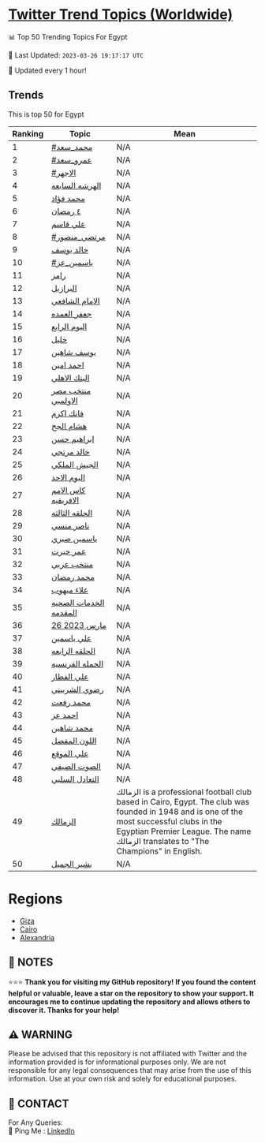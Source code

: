 [Twitter Trend Topics (Worldwide)](https://github.com/ErcinDedeoglu/Twitter-Trend-Topics)
==========


📊 Top 50 Trending Topics For Egypt

📆 Last Updated: `2023-03-26 19:17:17 UTC`

🔧 Updated every 1 hour!


## Trends

This is top 50 for Egypt

| Ranking | Topic | Mean |
| ------- | ------------ | ------------ |
| 1 | [#محمد_سعد](http://twitter.com/search?q=%23%d9%85%d8%ad%d9%85%d8%af_%d8%b3%d8%b9%d8%af) | N/A |
| 2 | [#عمرو_سعد](http://twitter.com/search?q=%23%d8%b9%d9%85%d8%b1%d9%88_%d8%b3%d8%b9%d8%af) | N/A |
| 3 | [#الاجهر](http://twitter.com/search?q=%23%d8%a7%d9%84%d8%a7%d8%ac%d9%87%d8%b1) | N/A |
| 4 | [الهرشه السابعه](http://twitter.com/search?q=%d8%a7%d9%84%d9%87%d8%b1%d8%b4%d9%87+%d8%a7%d9%84%d8%b3%d8%a7%d8%a8%d8%b9%d9%87) | N/A |
| 5 | [محمد فؤاد](http://twitter.com/search?q=%d9%85%d8%ad%d9%85%d8%af+%d9%81%d8%a4%d8%a7%d8%af) | N/A |
| 6 | [٤ رمضان](http://twitter.com/search?q=%d9%a4+%d8%b1%d9%85%d8%b6%d8%a7%d9%86) | N/A |
| 7 | [علي قاسم](http://twitter.com/search?q=%d8%b9%d9%84%d9%8a+%d9%82%d8%a7%d8%b3%d9%85) | N/A |
| 8 | [#مرتضي_منصور](http://twitter.com/search?q=%23%d9%85%d8%b1%d8%aa%d8%b6%d9%8a_%d9%85%d9%86%d8%b5%d9%88%d8%b1) | N/A |
| 9 | [خالد يوسف](http://twitter.com/search?q=%d8%ae%d8%a7%d9%84%d8%af+%d9%8a%d9%88%d8%b3%d9%81) | N/A |
| 10 | [#ياسمين_عز](http://twitter.com/search?q=%23%d9%8a%d8%a7%d8%b3%d9%85%d9%8a%d9%86_%d8%b9%d8%b2) | N/A |
| 11 | [رامز](http://twitter.com/search?q=%d8%b1%d8%a7%d9%85%d8%b2) | N/A |
| 12 | [البرازيل](http://twitter.com/search?q=%d8%a7%d9%84%d8%a8%d8%b1%d8%a7%d8%b2%d9%8a%d9%84) | N/A |
| 13 | [الامام الشافعي](http://twitter.com/search?q=%d8%a7%d9%84%d8%a7%d9%85%d8%a7%d9%85+%d8%a7%d9%84%d8%b4%d8%a7%d9%81%d8%b9%d9%8a) | N/A |
| 14 | [جعفر العمده](http://twitter.com/search?q=%d8%ac%d8%b9%d9%81%d8%b1+%d8%a7%d9%84%d8%b9%d9%85%d8%af%d9%87) | N/A |
| 15 | [اليوم الرابع](http://twitter.com/search?q=%d8%a7%d9%84%d9%8a%d9%88%d9%85+%d8%a7%d9%84%d8%b1%d8%a7%d8%a8%d8%b9) | N/A |
| 16 | [خليل](http://twitter.com/search?q=%d8%ae%d9%84%d9%8a%d9%84) | N/A |
| 17 | [يوسف شاهين](http://twitter.com/search?q=%d9%8a%d9%88%d8%b3%d9%81+%d8%b4%d8%a7%d9%87%d9%8a%d9%86) | N/A |
| 18 | [احمد امين](http://twitter.com/search?q=%d8%a7%d8%ad%d9%85%d8%af+%d8%a7%d9%85%d9%8a%d9%86) | N/A |
| 19 | [البنك الاهلي](http://twitter.com/search?q=%d8%a7%d9%84%d8%a8%d9%86%d9%83+%d8%a7%d9%84%d8%a7%d9%87%d9%84%d9%8a) | N/A |
| 20 | [منتخب مصر الاولمبي](http://twitter.com/search?q=%d9%85%d9%86%d8%aa%d8%ae%d8%a8+%d9%85%d8%b5%d8%b1+%d8%a7%d9%84%d8%a7%d9%88%d9%84%d9%85%d8%a8%d9%8a) | N/A |
| 21 | [فانك اكرم](http://twitter.com/search?q=%d9%81%d8%a7%d9%86%d9%83+%d8%a7%d9%83%d8%b1%d9%85) | N/A |
| 22 | [هشام الجخ](http://twitter.com/search?q=%d9%87%d8%b4%d8%a7%d9%85+%d8%a7%d9%84%d8%ac%d8%ae) | N/A |
| 23 | [ابراهيم حسن](http://twitter.com/search?q=%d8%a7%d8%a8%d8%b1%d8%a7%d9%87%d9%8a%d9%85+%d8%ad%d8%b3%d9%86) | N/A |
| 24 | [خالد مرتجي](http://twitter.com/search?q=%d8%ae%d8%a7%d9%84%d8%af+%d9%85%d8%b1%d8%aa%d8%ac%d9%8a) | N/A |
| 25 | [الجيش الملكي](http://twitter.com/search?q=%d8%a7%d9%84%d8%ac%d9%8a%d8%b4+%d8%a7%d9%84%d9%85%d9%84%d9%83%d9%8a) | N/A |
| 26 | [اليوم الاحد](http://twitter.com/search?q=%d8%a7%d9%84%d9%8a%d9%88%d9%85+%d8%a7%d9%84%d8%a7%d8%ad%d8%af) | N/A |
| 27 | [كاس الامم الافريقيه](http://twitter.com/search?q=%d9%83%d8%a7%d8%b3+%d8%a7%d9%84%d8%a7%d9%85%d9%85+%d8%a7%d9%84%d8%a7%d9%81%d8%b1%d9%8a%d9%82%d9%8a%d9%87) | N/A |
| 28 | [الحلقه الثالثه](http://twitter.com/search?q=%d8%a7%d9%84%d8%ad%d9%84%d9%82%d9%87+%d8%a7%d9%84%d8%ab%d8%a7%d9%84%d8%ab%d9%87) | N/A |
| 29 | [ناصر منسي](http://twitter.com/search?q=%d9%86%d8%a7%d8%b5%d8%b1+%d9%85%d9%86%d8%b3%d9%8a) | N/A |
| 30 | [ياسمين صبري](http://twitter.com/search?q=%d9%8a%d8%a7%d8%b3%d9%85%d9%8a%d9%86+%d8%b5%d8%a8%d8%b1%d9%8a) | N/A |
| 31 | [عمر خيرت](http://twitter.com/search?q=%d8%b9%d9%85%d8%b1+%d8%ae%d9%8a%d8%b1%d8%aa) | N/A |
| 32 | [منتخب عربي](http://twitter.com/search?q=%d9%85%d9%86%d8%aa%d8%ae%d8%a8+%d8%b9%d8%b1%d8%a8%d9%8a) | N/A |
| 33 | [محمد رمضان](http://twitter.com/search?q=%d9%85%d8%ad%d9%85%d8%af+%d8%b1%d9%85%d8%b6%d8%a7%d9%86) | N/A |
| 34 | [علاء ميهوب](http://twitter.com/search?q=%d8%b9%d9%84%d8%a7%d8%a1+%d9%85%d9%8a%d9%87%d9%88%d8%a8) | N/A |
| 35 | [الخدمات الصحيه المقدمه](http://twitter.com/search?q=%d8%a7%d9%84%d8%ae%d8%af%d9%85%d8%a7%d8%aa+%d8%a7%d9%84%d8%b5%d8%ad%d9%8a%d9%87+%d8%a7%d9%84%d9%85%d9%82%d8%af%d9%85%d9%87) | N/A |
| 36 | [26 مارس 2023](http://twitter.com/search?q=26+%d9%85%d8%a7%d8%b1%d8%b3+2023) | N/A |
| 37 | [علي ياسمين](http://twitter.com/search?q=%d8%b9%d9%84%d9%8a+%d9%8a%d8%a7%d8%b3%d9%85%d9%8a%d9%86) | N/A |
| 38 | [الحلقه الرابعه](http://twitter.com/search?q=%d8%a7%d9%84%d8%ad%d9%84%d9%82%d9%87+%d8%a7%d9%84%d8%b1%d8%a7%d8%a8%d8%b9%d9%87) | N/A |
| 39 | [الحمله الفرنسيه](http://twitter.com/search?q=%d8%a7%d9%84%d8%ad%d9%85%d9%84%d9%87+%d8%a7%d9%84%d9%81%d8%b1%d9%86%d8%b3%d9%8a%d9%87) | N/A |
| 40 | [علي الفطار](http://twitter.com/search?q=%d8%b9%d9%84%d9%8a+%d8%a7%d9%84%d9%81%d8%b7%d8%a7%d8%b1) | N/A |
| 41 | [رضوي الشربيني](http://twitter.com/search?q=%d8%b1%d8%b6%d9%88%d9%8a+%d8%a7%d9%84%d8%b4%d8%b1%d8%a8%d9%8a%d9%86%d9%8a) | N/A |
| 42 | [محمد رفعت](http://twitter.com/search?q=%d9%85%d8%ad%d9%85%d8%af+%d8%b1%d9%81%d8%b9%d8%aa) | N/A |
| 43 | [احمد عز](http://twitter.com/search?q=%d8%a7%d8%ad%d9%85%d8%af+%d8%b9%d8%b2) | N/A |
| 44 | [محمد شاهين](http://twitter.com/search?q=%d9%85%d8%ad%d9%85%d8%af+%d8%b4%d8%a7%d9%87%d9%8a%d9%86) | N/A |
| 45 | [اللون المفضل](http://twitter.com/search?q=%d8%a7%d9%84%d9%84%d9%88%d9%86+%d8%a7%d9%84%d9%85%d9%81%d8%b6%d9%84) | N/A |
| 46 | [علي الموقع](http://twitter.com/search?q=%d8%b9%d9%84%d9%8a+%d8%a7%d9%84%d9%85%d9%88%d9%82%d8%b9) | N/A |
| 47 | [الصوت الصيفي](http://twitter.com/search?q=%d8%a7%d9%84%d8%b5%d9%88%d8%aa+%d8%a7%d9%84%d8%b5%d9%8a%d9%81%d9%8a) | N/A |
| 48 | [التعادل السلبي](http://twitter.com/search?q=%d8%a7%d9%84%d8%aa%d8%b9%d8%a7%d8%af%d9%84+%d8%a7%d9%84%d8%b3%d9%84%d8%a8%d9%8a) | N/A |
| 49 | [الزمالك](http://twitter.com/search?q=%d8%a7%d9%84%d8%b2%d9%85%d8%a7%d9%84%d9%83) | الزمالك is a professional football club based in Cairo, Egypt. The club was founded in 1948 and is one of the most successful clubs in the Egyptian Premier League. The name الزمالك translates to "The Champions" in English. |
| 50 | [بشير الجميل](http://twitter.com/search?q=%d8%a8%d8%b4%d9%8a%d8%b1+%d8%a7%d9%84%d8%ac%d9%85%d9%8a%d9%84) | N/A |



# Regions

* [Giza](</Egypt/Giza.md>)
* [Cairo](</Egypt/Cairo.md>)
* [Alexandria](</Egypt/Alexandria.md>)



## 📝 NOTES

⭐⭐⭐ **Thank you for visiting my GitHub repository! If you found the content helpful or valuable, leave a star on the repository to show your support. It encourages me to continue updating the repository and allows others to discover it. Thanks for your help!**


## ⚠️ WARNING

Please be advised that this repository is not affiliated with Twitter and the information provided is for informational purposes only. We are not responsible for any legal consequences that may arise from the use of this information. Use at your own risk and solely for educational purposes.


## 📨 CONTACT

 For Any Queries:  
            🏓 Ping Me : [LinkedIn](https://www.linkedin.com/in/ercindedeoglu/)
